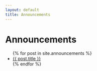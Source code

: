 ```yaml
---
layout: default
title: Announcements
---
```


# Announcements

<ul>
{% for post in site.announcements %}
<li><a href="{{ post.url }}" class="btn">{{ post.title }}</a></li>
{% endfor %}
</ul>
